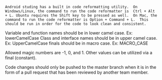 	Android studing has a built in code reformatting utility.  On Windows/Linux, the command to run the code reformatter is  Ctrl + Alt + L. Ubuntu requires the Shift key to be pressed as well.  On Mac, the command to run the code reformatter is Option + Command + L.  This should be run in order for the code to look clean and consistent.

Variable and function names should be in lower camel case.  Ex: lowerCamelCase
Class and interface names should be in upper camel case.  Ex: UpperCamelCase
finals should be in macro case.  Ex: MACRO\_CASE

Allowed magic numbers are -1, 0, and 1. Other values can be utilized via a final (constant).

Code changes should only be pushed to the master branch when it is in the form of a pull request that has been reviewed by another team member.

